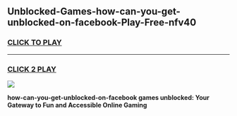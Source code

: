 
## Unblocked-Games-how-can-you-get-unblocked-on-facebook-Play-Free-nfv40
<h3>
<a href="https://premium76.site?title=how-can-you-get-unblocked-on-facebook&ref=21A">CLICK TO PLAY</a></h3>
<hr>

<h3>
<a href="https://premium76.site?title=how-can-you-get-unblocked-on-facebook&ref=21A">CLICK 2 PLAY</a>
  
</h3>

<a href="https://premium76.site?title=how-can-you-get-unblocked-on-facebook&ref=21A"><img src="https://clearcache.store/games.png"></a>


**how-can-you-get-unblocked-on-facebook games unblocked: Your Gateway to Fun and Accessible Online Gaming**

